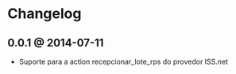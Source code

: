 # Changelog

## 0.0.1 @ 2014-07-11
* Suporte para a action recepcionar_lote_rps do provedor ISS.net
